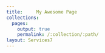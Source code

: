 ```yaml
---
title:     My Awesome Page
collections:
  pages:
    output: true
    permalink: /:collection/:path/
layout:	Services7
---
```

